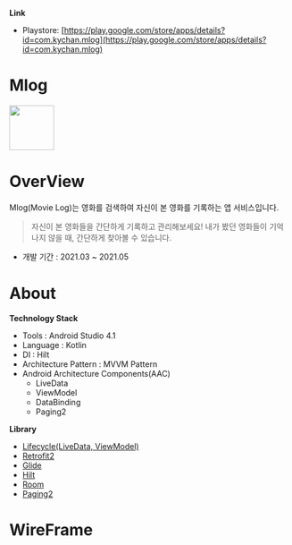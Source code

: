   
**Link**
- Playstore: [https://play.google.com/store/apps/details?id=com.kychan.mlog](https://play.google.com/store/apps/details?id=com.kychan.mlog)

# Mlog
<img src="https://user-images.githubusercontent.com/58040559/119822414-97bbcc00-bf2e-11eb-929f-199e8822041b.png" width="80">

# OverView

Mlog(Movie Log)는 영화를 검색하여 자신이 본 영화를 기록하는 앱 서비스입니다.<br>

> 자신이 본 영화들을 간단하게 기록하고 관리해보세요!
내가 봤던 영화들이 기억나지 않을 때,
간단하게 찾아볼 수 있습니다.

- 개발 기간 : 2021.03 ~ 2021.05

# About

**Technology Stack**

- Tools : Android Studio 4.1
- Language : Kotlin
- DI : Hilt
- Architecture Pattern : MVVM Pattern
- Android Architecture Components(AAC)
  - LiveData
  - ViewModel
  - DataBinding
  - Paging2


**Library**

- [Lifecycle(LiveData, ViewModel)](https://developer.android.com/jetpack/androidx/releases/lifecycle)
- [Retrofit2](https://github.com/square/retrofit)
- [Glide](https://github.com/bumptech/glide)
- [Hilt](https://developer.android.com/jetpack/androidx/releases/hilt)
- [Room](https://developer.android.com/jetpack/androidx/releases/room)
- [Paging2](https://developer.android.com/jetpack/androidx/releases/paging#version_212_3)

<!-- 
# ToDo
- 자체적인 알람 기능 구현.
- 스크랩 통신 기능 수정.
- 로딩 시 UX를 고려해서 갑자기 뜨는 것 말고 로딩을 위한 작업 필요.
- 네트워크 상태  -->


# WireFrame

